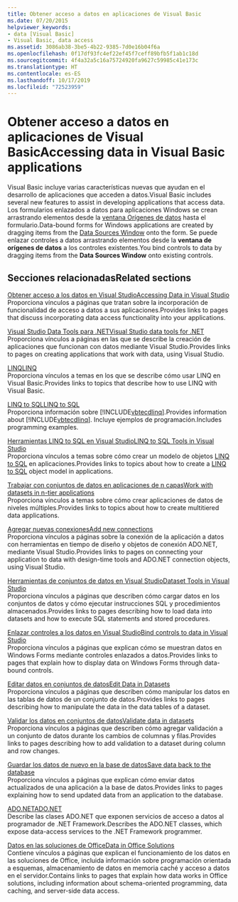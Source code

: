 ```yaml
---
title: Obtener acceso a datos en aplicaciones de Visual Basic
ms.date: 07/20/2015
helpviewer_keywords:
- data [Visual Basic]
- Visual Basic, data access
ms.assetid: 3086ab38-3be5-4b22-9385-7d0e16b04f6a
ms.openlocfilehash: 0f17df93fc4ef22ef45f7ceff89bfb5f1ab1c18d
ms.sourcegitcommit: 4f4a32a5c16a75724920fa9627c59985c41e173c
ms.translationtype: HT
ms.contentlocale: es-ES
ms.lasthandoff: 10/17/2019
ms.locfileid: "72523959"
---
```

# <a name="accessing-data-in-visual-basic-applications"></a><span data-ttu-id="4ea0c-102">Obtener acceso a datos en aplicaciones de Visual Basic</span><span class="sxs-lookup"><span data-stu-id="4ea0c-102">Accessing data in Visual Basic applications</span></span>

<span data-ttu-id="4ea0c-103">Visual Basic incluye varias características nuevas que ayudan en el desarrollo de aplicaciones que acceden a datos.</span><span class="sxs-lookup"><span data-stu-id="4ea0c-103">Visual Basic includes several new features to assist in developing applications that access data.</span></span> <span data-ttu-id="4ea0c-104">Los formularios enlazados a datos para aplicaciones Windows se crean arrastrando elementos desde la [ventana Orígenes de datos](/visualstudio/data-tools/add-new-data-sources) hasta el formulario.</span><span class="sxs-lookup"><span data-stu-id="4ea0c-104">Data-bound forms for Windows applications are created by dragging items from the [Data Sources Window](/visualstudio/data-tools/add-new-data-sources) onto the form.</span></span> <span data-ttu-id="4ea0c-105">Se puede enlazar controles a datos arrastrando elementos desde la **ventana de orígenes de datos** a los controles existentes.</span><span class="sxs-lookup"><span data-stu-id="4ea0c-105">You bind controls to data by dragging items from the **Data Sources Window** onto existing controls.</span></span>

## <a name="related-sections"></a><span data-ttu-id="4ea0c-106">Secciones relacionadas</span><span class="sxs-lookup"><span data-stu-id="4ea0c-106">Related sections</span></span>

[<span data-ttu-id="4ea0c-107">Obtener acceso a los datos en Visual Studio</span><span class="sxs-lookup"><span data-stu-id="4ea0c-107">Accessing Data in Visual Studio</span></span>](/visualstudio/data-tools/)  
<span data-ttu-id="4ea0c-108">Proporciona vínculos a páginas que tratan sobre la incorporación de funcionalidad de acceso a datos a sus aplicaciones.</span><span class="sxs-lookup"><span data-stu-id="4ea0c-108">Provides links to pages that discuss incorporating data access functionality into your applications.</span></span>

[<span data-ttu-id="4ea0c-109">Visual Studio Data Tools para .NET</span><span class="sxs-lookup"><span data-stu-id="4ea0c-109">Visual Studio data tools for .NET</span></span>](/visualstudio/data-tools/visual-studio-data-tools-for-dotnet)  
<span data-ttu-id="4ea0c-110">Proporciona vínculos a páginas en las que se describe la creación de aplicaciones que funcionan con datos mediante Visual Studio.</span><span class="sxs-lookup"><span data-stu-id="4ea0c-110">Provides links to pages on creating applications that work with data, using Visual Studio.</span></span>

[<span data-ttu-id="4ea0c-111">LINQ</span><span class="sxs-lookup"><span data-stu-id="4ea0c-111">LINQ</span></span>](../../visual-basic/programming-guide/language-features/linq/index.md)  
<span data-ttu-id="4ea0c-112">Proporciona vínculos a temas en los que se describe cómo usar LINQ en Visual Basic.</span><span class="sxs-lookup"><span data-stu-id="4ea0c-112">Provides links to topics that describe how to use LINQ with Visual Basic.</span></span>

[<span data-ttu-id="4ea0c-113">LINQ to SQL</span><span class="sxs-lookup"><span data-stu-id="4ea0c-113">LINQ to SQL</span></span>](../../framework/data/adonet/sql/linq/index.md)  
<span data-ttu-id="4ea0c-114">Proporciona información sobre [!INCLUDE[vbtecdlinq](~/includes/vbtecdlinq-md.md)].</span><span class="sxs-lookup"><span data-stu-id="4ea0c-114">Provides information about [!INCLUDE[vbtecdlinq](~/includes/vbtecdlinq-md.md)].</span></span> <span data-ttu-id="4ea0c-115">Incluye ejemplos de programación.</span><span class="sxs-lookup"><span data-stu-id="4ea0c-115">Includes programming examples.</span></span>  

[<span data-ttu-id="4ea0c-116">Herramientas LINQ to SQL en Visual Studio</span><span class="sxs-lookup"><span data-stu-id="4ea0c-116">LINQ to SQL Tools in Visual Studio</span></span>](/visualstudio/data-tools/linq-to-sql-tools-in-visual-studio2)  
<span data-ttu-id="4ea0c-117">Proporciona vínculos a temas sobre cómo crear un modelo de objetos [LINQ to SQL](../../framework/data/adonet/sql/linq/index.md) en aplicaciones.</span><span class="sxs-lookup"><span data-stu-id="4ea0c-117">Provides links to topics about how to create a [LINQ to SQL](../../framework/data/adonet/sql/linq/index.md) object model in applications.</span></span>

[<span data-ttu-id="4ea0c-118">Trabajar con conjuntos de datos en aplicaciones de n capas</span><span class="sxs-lookup"><span data-stu-id="4ea0c-118">Work with datasets in n-tier applications</span></span>](/visualstudio/data-tools/work-with-datasets-in-n-tier-applications)  
<span data-ttu-id="4ea0c-119">Proporciona vínculos a temas sobre cómo crear aplicaciones de datos de niveles múltiples.</span><span class="sxs-lookup"><span data-stu-id="4ea0c-119">Provides links to topics about how to create multitiered data applications.</span></span>

[<span data-ttu-id="4ea0c-120">Agregar nuevas conexiones</span><span class="sxs-lookup"><span data-stu-id="4ea0c-120">Add new connections</span></span>](/visualstudio/data-tools/add-new-connections)  
<span data-ttu-id="4ea0c-121">Proporciona vínculos a páginas sobre la conexión de la aplicación a datos con herramientas en tiempo de diseño y objetos de conexión ADO.NET, mediante Visual Studio.</span><span class="sxs-lookup"><span data-stu-id="4ea0c-121">Provides links to pages on connecting your application to data with design-time tools and ADO.NET connection objects, using Visual Studio.</span></span>

[<span data-ttu-id="4ea0c-122">Herramientas de conjuntos de datos en Visual Studio</span><span class="sxs-lookup"><span data-stu-id="4ea0c-122">Dataset Tools in Visual Studio</span></span>](/visualstudio/data-tools/dataset-tools-in-visual-studio)  
<span data-ttu-id="4ea0c-123">Proporciona vínculos a páginas que describen cómo cargar datos en los conjuntos de datos y cómo ejecutar instrucciones SQL y procedimientos almacenados.</span><span class="sxs-lookup"><span data-stu-id="4ea0c-123">Provides links to pages describing how to load data into datasets and how to execute SQL statements and stored procedures.</span></span>  

[<span data-ttu-id="4ea0c-124">Enlazar controles a los datos en Visual Studio</span><span class="sxs-lookup"><span data-stu-id="4ea0c-124">Bind controls to data in Visual Studio</span></span>](/visualstudio/data-tools/bind-controls-to-data-in-visual-studio)  
<span data-ttu-id="4ea0c-125">Proporciona vínculos a páginas que explican cómo se muestran datos en Windows Forms mediante controles enlazados a datos.</span><span class="sxs-lookup"><span data-stu-id="4ea0c-125">Provides links to pages that explain how to display data on Windows Forms through data-bound controls.</span></span>

[<span data-ttu-id="4ea0c-126">Editar datos en conjuntos de datos</span><span class="sxs-lookup"><span data-stu-id="4ea0c-126">Edit Data in Datasets</span></span>](/visualstudio/data-tools/edit-data-in-datasets)  
<span data-ttu-id="4ea0c-127">Proporciona vínculos a páginas que describen cómo manipular los datos en las tablas de datos de un conjunto de datos.</span><span class="sxs-lookup"><span data-stu-id="4ea0c-127">Provides links to pages describing how to manipulate the data in the data tables of a dataset.</span></span>  

[<span data-ttu-id="4ea0c-128">Validar los datos en conjuntos de datos</span><span class="sxs-lookup"><span data-stu-id="4ea0c-128">Validate data in datasets</span></span>](/visualstudio/data-tools/validate-data-in-datasets)  
<span data-ttu-id="4ea0c-129">Proporciona vínculos a páginas que describen cómo agregar validación a un conjunto de datos durante los cambios de columnas y filas.</span><span class="sxs-lookup"><span data-stu-id="4ea0c-129">Provides links to pages describing how to add validation to a dataset during column and row changes.</span></span>

[<span data-ttu-id="4ea0c-130">Guardar los datos de nuevo en la base de datos</span><span class="sxs-lookup"><span data-stu-id="4ea0c-130">Save data back to the database</span></span>](/visualstudio/data-tools/save-data-back-to-the-database)  
<span data-ttu-id="4ea0c-131">Proporciona vínculos a páginas que explican cómo enviar datos actualizados de una aplicación a la base de datos.</span><span class="sxs-lookup"><span data-stu-id="4ea0c-131">Provides links to pages explaining how to send updated data from an application to the database.</span></span>

[<span data-ttu-id="4ea0c-132">ADO.NET</span><span class="sxs-lookup"><span data-stu-id="4ea0c-132">ADO.NET</span></span>](../../framework/data/adonet/index.md)  
<span data-ttu-id="4ea0c-133">Describe las clases ADO.NET que exponen servicios de acceso a datos al programador de .NET Framework.</span><span class="sxs-lookup"><span data-stu-id="4ea0c-133">Describes the ADO.NET classes, which expose data-access services to the .NET Framework programmer.</span></span>

[<span data-ttu-id="4ea0c-134">Datos en las soluciones de Office</span><span class="sxs-lookup"><span data-stu-id="4ea0c-134">Data in Office Solutions</span></span>](/visualstudio/vsto/data-in-office-solutions)  
<span data-ttu-id="4ea0c-135">Contiene vínculos a páginas que explican el funcionamiento de los datos en las soluciones de Office, incluida información sobre programación orientada a esquemas, almacenamiento de datos en memoria caché y acceso a datos en el servidor.</span><span class="sxs-lookup"><span data-stu-id="4ea0c-135">Contains links to pages that explain how data works in Office solutions, including information about schema-oriented programming, data caching, and server-side data access.</span></span>
